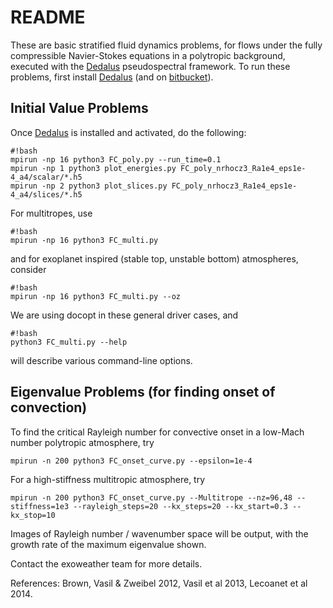 # README #

These are basic stratified fluid dynamics problems, for flows under
the fully compressible Navier-Stokes equations in a polytropic background, executed
with the [Dedalus](http://dedalus-project.org) pseudospectral
framework.  To run these problems, first install
[Dedalus](http://dedalus-project.org/) (and on
[bitbucket](https://bitbucket.org/dedalus-project/dedalus2)). 

## Initial Value Problems

Once [Dedalus](http://dedalus-project.org/) is installed and activated, do the following:
```
#!bash
mpirun -np 16 python3 FC_poly.py --run_time=0.1
mpirun -np 1 python3 plot_energies.py FC_poly_nrhocz3_Ra1e4_eps1e-4_a4/scalar/*.h5
mpirun -np 2 python3 plot_slices.py FC_poly_nrhocz3_Ra1e4_eps1e-4_a4/slices/*.h5
```

For multitropes, use
```
#!bash
mpirun -np 16 python3 FC_multi.py
```
and for exoplanet inspired (stable top, unstable bottom) atmospheres, consider
```
#!bash
mpirun -np 16 python3 FC_multi.py --oz
```

We are using docopt in these general driver cases, and
```
#!bash
python3 FC_multi.py --help
```
will describe various command-line options.

## Eigenvalue Problems (for finding onset of convection)

To find the critical Rayleigh number for convective onset in a low-Mach number
polytropic atmosphere, try
```
mpirun -n 200 python3 FC_onset_curve.py --epsilon=1e-4
```

For a high-stiffness multitropic atmosphere, try
```
mpirun -n 200 python3 FC_onset_curve.py --Multitrope --nz=96,48 --stiffness=1e3 --rayleigh_steps=20 --kx_steps=20 --kx_start=0.3 --kx_stop=10
```
Images of Rayleigh number / wavenumber space will be output, with the growth rate
of the maximum eigenvalue shown.

Contact the exoweather team for more details.

References: Brown, Vasil & Zweibel 2012, Vasil et al 2013, Lecoanet et al 2014.

